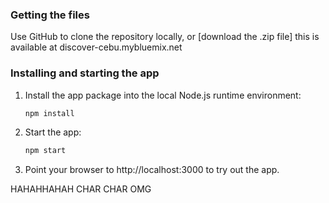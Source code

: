 
### Getting the files

Use GitHub to clone the repository locally, or [download the .zip file]
this is available at discover-cebu.mybluemix.net


### Installing and starting the app

1. Install the app package into the local Node.js runtime environment:

    ```bash
    npm install
    ```

1. Start the app:

    ```bash
    npm start
    ```

1. Point your browser to http://localhost:3000 to try out the app.



HAHAHHAHAH CHAR CHAR OMG 
